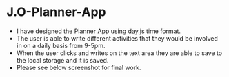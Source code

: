 # J.O-Planner-App

- I have designed the Planner App using day.js time format.
- The user is able to write different activities that they would be involved in on a daily basis from 9-5pm.
- When the user clicks and writes on the text area they are able to save to the local storage and it is saved.
- Please see below screenshot for final work.



